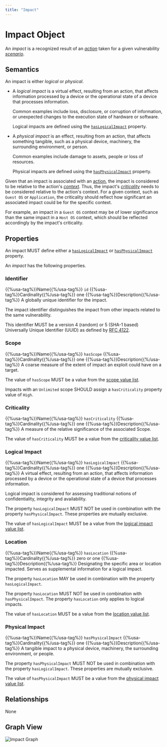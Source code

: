 ```yaml
---
title: "Impact"
---
```


# Impact Object

An *impact* is a recognized result of an [*action*](../action) taken for a given vulnerability [*scenario*](../scenario).

## Semantics

An impact is either *logical* or *physical*.

- A *logical impact* is a virtual effect, resulting from an action, that affects information processed by a device or the operational state of a device that processes information.

    Common examples include loss, disclosure, or corruption of information, or unexpected changes to the execution state of hardware or software.

    Logical impacts are defined using the [`hasLogicalImpact`](#logical-impact) property.

- A *physical impact* is an effect, resulting from an action, that affects something tangible, such as a physical device, machinery, the surrounding environment, or person.

    Common examples include damage to assets, people or loss of resources.
    
    Physical impacts are defined using the [`hasPhysicalImpact`](#physical-impact) property.

Given that an impact is associated with an [action](../action), the impact is considered to be relative to the action's [*context*](../action#context). Thus, the impact's [*criticality*](#criticality) needs to be considered relative to the action's context. For a given context, such as `Guest OS` or `Application`, the criticality should reflect how significant an associated impact could be for the specific context.

For example, an impact in a `Guest OS` context may be of lower significance than the same impact in a `Host OS` context, which should be reflected accordingly by the impact's criticality.

## Properties

An impact MUST define either a [`hasLogicalImpact`](#logical-impact) or [`hasPhysicalImpact`](#physical-impact) property.

An *impact* has the following properties.

### Identifier

{{%usa-tag%}}Name{{%/usa-tag%}} `id`
{{%usa-tag%}}Cardinality{{%/usa-tag%}} one
{{%usa-tag%}}Description{{%/usa-tag%}} A globally unique identifier for the impact.

The impact identifier distinguishes the impact from other impacts related to the same vulnerability.

This identifier MUST be a version 4 (random) or 5 (SHA-1 based) Universally Unique Identifier (UUID) as defined by [RFC 4122](https://www.rfc-editor.org/rfc/inline-errata/rfc4122.html).

### Scope

{{%usa-tag%}}Name{{%/usa-tag%}} `hasScope`
{{%usa-tag%}}Cardinality{{%/usa-tag%}} one
{{%usa-tag%}}Description{{%/usa-tag%}} A coarse measure of the extent of impact an exploit could have on a target.

The value of `hasScope` MUST be a value from the [scope value list](../../values/scope).

Impacts with an `Unlimited` scope SHOULD assign a `hasCriticality` property value of `High`.

### Criticality

{{%usa-tag%}}Name{{%/usa-tag%}} `hasCriticality`
{{%usa-tag%}}Cardinality{{%/usa-tag%}} one
{{%usa-tag%}}Description{{%/usa-tag%}} A measure of the relative significance of the associated Scope.

The value of `hasCriticality` MUST be a value from the [criticality value list](../../values/criticality).

### Logical Impact

{{%usa-tag%}}Name{{%/usa-tag%}} `hasLogicalImpact`
{{%usa-tag%}}Cardinality{{%/usa-tag%}} one
{{%usa-tag%}}Description{{%/usa-tag%}} A virtual effect, resulting from an action, that affects information processed by a device or the operational state of a device that processes information.

Logical impact is considered for assessing traditional notions of confidentiality, integrity and availability.

The property `hasLogicalImpact` MUST NOT be used in combination with the property `hasPhysicalImpact`. These properties are mutually exclusive.

The value of `hasLogicalImpact` MUST be a value from the [logical impact value list](../../values/logical-impact).

### Location

{{%usa-tag%}}Name{{%/usa-tag%}} `hasLocation`
{{%usa-tag%}}Cardinality{{%/usa-tag%}} zero or one
{{%usa-tag%}}Description{{%/usa-tag%}} Designating the specific area or location impacted. Serves as supplemental information for a logical impact.

The property `hasLocation` MAY be used in combination with the property `hasLogicalImpact`.

The property `hasLocation` MUST NOT be used in combination with `hasPhysicalImpact`. The property `hasLocation` only applies to logical impacts.

The value of `hasLocation` MUST be a value from the [location value list](../../values/location).

### Physical Impact

{{%usa-tag%}}Name{{%/usa-tag%}} `hasPhysicalImpact`
{{%usa-tag%}}Cardinality{{%/usa-tag%}} one
{{%usa-tag%}}Description{{%/usa-tag%}} A tangible impact to a physical device, machinery, the surrounding environment, or people.

The property `hasPhysicalImpact` MUST NOT be used in combination with the property `hasLogicalImpact`. These properties are mutually exclusive.

The value of `hasPhysicalImpact` MUST be a value from the [physical impact value list](../../values/physical-impact).

## Relationships

None

## Graph View

![Impact Graph](/figures/graphsnippets/ImpactSnippet.png "Impact Graph")